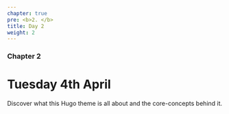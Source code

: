 ```yaml
---
chapter: true
pre: <b>2. </b>
title: Day 2
weight: 2
---
```


### Chapter 2

# Tuesday 4th April

Discover what this Hugo theme is all about and the core-concepts behind it.

